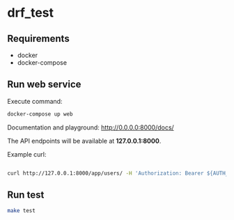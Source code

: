 # drf_test

## Requirements
- docker
- docker-compose

## Run web service
Execute command:
```bash
docker-compose up web
```
Documentation and playground:
http://0.0.0.0:8000/docs/

The API endpoints will be available at **127.0.0.1:8000**.

Example curl:
```bash

curl http://127.0.0.1:8000/app/users/ -H 'Authorization: Bearer ${AUTH_STATIC_TOKEN}'
```
## Run test
```bash
make test
```
